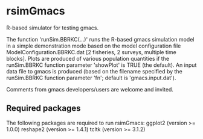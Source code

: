 # rsimGmacs
R-based simulator for testing gmacs.

The function 'runSim.BBRKC(...)' runs the R-based gmacs simulation model in a simple demonstration mode based on the model configuration file ModelConfiguration.BBRKC.dat [2 fisheries, 2 surveys, multiple time blocks]. Plots are produced of various population quantities if the runSim.BBRKC function parameter 'showPlot' is TRUE (the default). An input data file to gmacs is produced (based on the filename specified by the runSim.BBRKC function parameter 'fn'; default is 'gmacs.input.dat').

Comments from gmacs developers/users are welcome and invited.

## Required packages
The following packages are required to run rsimGmacs:
    ggplot2 (version >= 1.0.0)
    reshape2 (version >= 1.4.1)
    tcltk (version >= 3.1.2)
